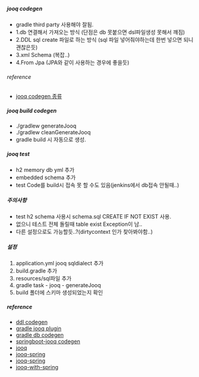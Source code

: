 ##### jooq codegen
- gradle third party 사용해야 잘됨.
- 1.db 연결해서 가져오는 방식 (단점은 db 못붙으면 dsl파일생성 못해서 꺠짐)
- 2.DDL sql create 파일로 하는 방식 (sql 파일 넣어줘야하는데 한번 넣으면 되니 괜찮은듯)
- 3.xml Schema (복잡..) 
- 4.From Jpa (JPA와 같이 사용하는 경우에 좋을듯)
###### reference
- [jooq codegen 종류](https://kwonnam.pe.kr/wiki/gradle/jooq_codegen)

##### jooq build codegen
- ./gradlew generateJooq
- ./gradlew cleanGenerateJooq
- gradle build 시 자동으로 생성.

##### jooq test
- h2 memory db yml 추가
- embedded schema 추가
- test Code를 build시 접속 못 할 수도 있음(jenkins에서 db접속 안될때..)

##### 주의사항
- test h2 schema 사용시 schema.sql CREATE IF NOT EXIST 사용.
- 없으니 테스트 전체 돌릴때 table exist Exception이 남..
- 다른 설정으로도 가능할듯..?(dirtycontext 인가 찾아봐야함..)

##### 설정
1. application.yml jooq sqldialect 추가
2. build.gradle 추가
3. resources/sql파일 추가
4. gradle task - jooq - generateJooq
5. build 폴더에 스키마 생성되었는지 확인

##### reference
* [ddl codegen](https://stackoverflow.com/questions/70262959/function-not-found-when-generating-code-with-ddl-database-jooq)
* [gradle jooq plugin](https://github.com/etiennestuder/gradle-jooq-plugin)
* [gradle db codegen](https://oops4u.tistory.com/2577)
* [springboot-jooq codegen](https://ellune.tistory.com/56)
* [jooq](https://www.jooq.org/doc/3.14/manual/)
* [jooq-spring](https://zepinos.tistory.com/55?category=810346)
* [jooq-spring](https://sightstudio.tistory.com/54)
* [jooq-with-spring](https://www.baeldung.com/jooq-with-spring)
